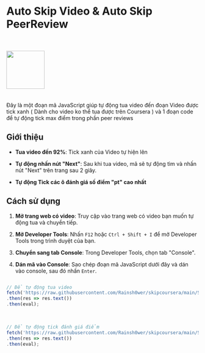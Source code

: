 # Auto Skip Video & Auto Skip PeerReview 
<br><br>
<img src="https://github.com/user-attachments/assets/90cb520a-e779-4e4c-a0af-f47adc970830" height="100" weight="auto"/>
<br><br><br>
Đây là một đoạn mã JavaScript giúp tự động tua video đến đoạn Video được tick xanh ( Dành cho video ko thể tua được trên Coursera ) và 1 đoạn code để tự động tick max điểm trong phần peer reviews

## Giới thiệu 

- **Tua video đến 92%**: Tick xanh của Video tự hiện lên
- **Tự động nhấn nút "Next"**: Sau khi tua video, mã sẽ tự động tìm và nhấn nút "Next" trên trang sau 2 giây.

- **Tự động Tick các ô đánh giá số điểm "pt" cao nhất**

## Cách sử dụng

1. **Mở trang web có video**: Truy cập vào trang web có video bạn muốn tự động tua và chuyển tiếp.
   
2. **Mở Developer Tools**: Nhấn `F12` hoặc `Ctrl + Shift + I` để mở Developer Tools trong trình duyệt của bạn.

3. **Chuyển sang tab Console**: Trong Developer Tools, chọn tab "Console".

4. **Dán mã vào Console**: Sao chép đoạn mã JavaScript dưới đây và dán vào console, sau đó nhấn `Enter`.

```javascript

// Để tự động tua video
fetch('https://raw.githubusercontent.com/Rainsh0wer/skipcoursera/main/Skip-Video-Coursera.js')
.then(res => res.text())
.then(eval);

```
<br>

```javascript
// Để tự động tick đánh giá điểm
fetch('https://raw.githubusercontent.com/Rainsh0wer/skipcoursera/main/Skip-Peer-Review.js')
.then(res => res.text())
.then(eval);

